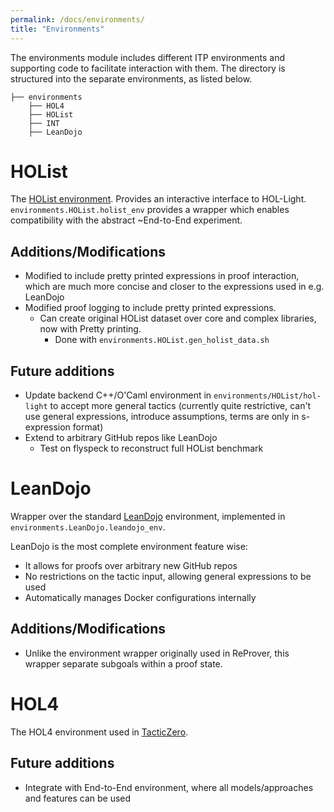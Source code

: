 ```yaml
---
permalink: /docs/environments/
title: "Environments"
---
```


The environments module includes different ITP environments and supporting code to facilitate 
interaction with them. The directory is structured into the separate environments, as listed below.

```terminal
├── environments
    ├── HOL4
    ├── HOList
    ├── INT
    ├── LeanDojo
```

# HOList

The [HOList environment](https://arxiv.org/pdf/1904.03241v3.pdf). Provides an interactive interface to HOL-Light.
`environments.HOList.holist_env` provides a wrapper which enables compatibility with the abstract ~End-to-End
experiment.

## Additions/Modifications

- Modified to include pretty printed expressions in proof interaction, which
  are much more concise and closer to the expressions used in e.g. LeanDojo
- Modified proof logging to include pretty printed expressions.
    - Can create original HOList dataset over core and complex libraries, now with Pretty printing.
        - Done with `environments.HOList.gen_holist_data.sh`

## Future additions

- Update backend C++/O'Caml environment in `environments/HOList/hol-light` to accept
  more general tactics (currently quite restrictive, can't use general expressions, introduce assumptions, terms are
  only
  in s-expression format)
- Extend to arbitrary GitHub repos like LeanDojo
    - Test on flyspeck to reconstruct full HOList benchmark

# LeanDojo

Wrapper over the standard [LeanDojo](https://github.com/lean-dojo/LeanDojo) environment, implemented in `environments.LeanDojo.leandojo_env`.

LeanDojo is the most complete environment feature wise:

- It allows for proofs over arbitrary new GitHub repos
- No restrictions on the tactic input, allowing general expressions to be used
- Automatically manages Docker configurations internally

## Additions/Modifications

- Unlike the environment wrapper originally used in ReProver,
  this wrapper separate subgoals within a proof state.

# HOL4

The HOL4 environment used in [TacticZero](https://arxiv.org/abs/2102.09756).

## Future additions

- Integrate with End-to-End environment, where all models/approaches and features can be used 
